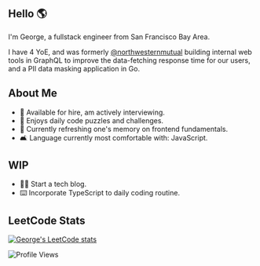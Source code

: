## Hello 🌎

I'm George, a fullstack engineer from San Francisco Bay Area. 

I have 4 YoE, and was formerly [@northwesternmutual](https://github.com/northwesternmutual) building internal web tools in GraphQL to improve the data-fetching response time for our users, and a PII data masking application in Go.

## About Me

- 👔 Available for hire, am actively interviewing.
- 🧩 Enjoys daily code puzzles and challenges.
- 🧠 Currently refreshing one's memory on frontend fundamentals.
- 🛋 Language currently most comfortable with: JavaScript.

## WIP

- ✍🏻 Start a tech blog.
- ⌨️ Incorporate TypeScript to daily coding routine.

## LeetCode Stats
[![George's LeetCode stats](https://leetcode-stats-six.vercel.app/?username=gevu0ng&theme=dark)](https://github.com/KnlnKS/leetcode-stats)

![Profile Views](https://komarev.com/ghpvc/?username=gevuong)
